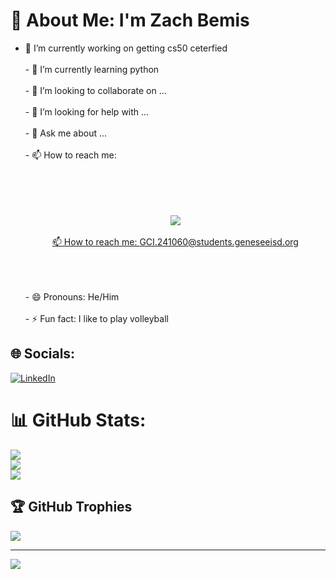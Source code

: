 # 💫 About Me:  I'm Zach Bemis
- 🔭 I’m currently working on getting cs50 ceterfied <br><br>- 🌱 I’m currently learning python<br><br>- 👯 I’m looking to collaborate on ... <br><br>- 🤔 I’m looking for help with ... <br><br>- 💬 Ask me about ... <br><br>- 📫 How to reach me: <p align='center'> <br><br>   <a href="https://www.linkedin.com/in/zachary-bemis-8b9305328/"> <br><br>       <img src="https://img.shields.io/badge/linkedin-%230077B5.svg?&style=for-the-badge&logo=linkedin&logoColor=white"/> <br><br>    📫 How to reach me: <a href='mailto:GCI.241060@students.geneseeisd.org'>GCI.241060@students.geneseeisd.org</a> <br><br></p> <br><br>- 😄 Pronouns: He/Him<br><br>- ⚡ Fun fact: I like to play volleyball


## 🌐 Socials:
[![LinkedIn](https://img.shields.io/badge/LinkedIn-%230077B5.svg?logo=linkedin&logoColor=white)](https://www.linkedin.com/in/zachary-bemis-8b9305328/)
# 📊 GitHub Stats:
![](https://github-readme-stats.vercel.app/api?username=zach-bemis&theme=dark&hide_border=false&include_all_commits=false&count_private=false)<br/>
![](https://github-readme-streak-stats.herokuapp.com/?user=zach-bemis&theme=dark&hide_border=false)<br/>
![](https://github-readme-stats.vercel.app/api/top-langs/?username=zach-bemis&theme=dark&hide_border=false&include_all_commits=false&count_private=false&layout=compact)

## 🏆 GitHub Trophies
![](https://github-profile-trophy.vercel.app/?username=zach-bemis&theme=radical&no-frame=false&no-bg=true&margin-w=4)

---
[![](https://visitcount.itsvg.in/api?id=zach-bemis&icon=0&color=0)](https://visitcount.itsvg.in)

<!-- Proudly created with GPRM ( https://gprm.itsvg.in ) -->

